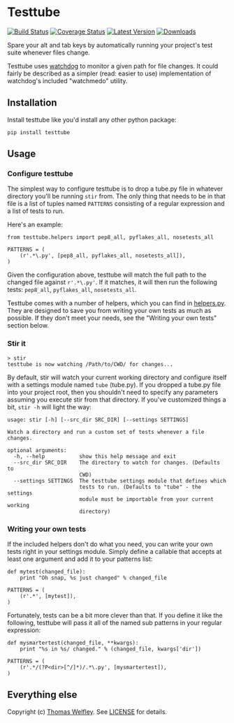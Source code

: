 # Testtube

[![Build Status](https://travis-ci.org/thomasw/testtube.png)](https://travis-ci.org/thomasw/testtube)
[![Coverage Status](https://coveralls.io/repos/thomasw/testtube/badge.png)](https://coveralls.io/r/thomasw/testtube)
[![Latest Version](https://pypip.in/v/testtube/badge.png)](https://pypi.python.org/pypi/testtube/)
[![Downloads](https://pypip.in/d/testtube/badge.png)](https://pypi.python.org/pypi/testtube/)

Spare your alt and tab keys by automatically running your project's test suite
whenever files change.

Testtube uses [watchdog](https://github.com/gorakhargosh/watchdog/) to monitor
a given path for file changes. It could fairly be described as a simpler
(read: easier to use) implementation of watchdog's included "watchmedo"
utility.


## Installation


Install testtube like you'd install any other python package:

    pip install testtube


## Usage


### Configure testtube

The simplest way to configure testtube is to drop a tube.py file in whatever
directory you'll be running `stir` from. The only thing that needs to be
in that file is a list of tuples named `PATTERNS` consisting of a regular
expression and a list of tests to run.

Here's an example:

    from testtube.helpers import pep8_all, pyflakes_all, nosetests_all

    PATTERNS = (
        (r'.*\.py', [pep8_all, pyflakes_all, nosetests_all]),
    )

Given the configuration above, testtube will match the full path to the
changed file against `r'.*\.py'`. If it matches, it will then run the
following tests: `pep8_all`, `pyflakes_all`, `nosetests_all`.

Testtube comes with a number of helpers, which you can find in
[helpers.py](https://github.com/thomasw/testtube/blob/master/testtube/helpers.py).
They are designed to save you from writing your own tests as much
as possible. If they don't meet your needs, see the "Writing your own tests"
section below.


### Stir it

    > stir
    testtube is now watching /Path/to/CWD/ for changes...

By default, stir will watch your current working directory and configure
itself with a settings module named `tube` (tube.py). If you dropped a tube.py
file into your project root, then you shouldn't need to specify any parameters
assuming you execute stir from that directory. If you've customized things a
bit, `stir -h` will light the way:

    usage: stir [-h] [--src_dir SRC_DIR] [--settings SETTINGS]

    Watch a directory and run a custom set of tests whenever a file changes.

    optional arguments:
      -h, --help           show this help message and exit
      --src_dir SRC_DIR    The directory to watch for changes. (Defaults to
                           CWD)
      --settings SETTINGS  The testtube settings module that defines which
                           tests to run. (Defaults to "tube" - the settings
                           module must be importable from your current working
                           directory)


### Writing your own tests
If the included helpers don't do what you need, you can write your own tests
right in your settings module. Simply define a callable that accepts at least
one argument and add it to your patterns list:

    def mytest(changed_file):
        print "Oh snap, %s just changed" % changed_file

    PATTERNS = (
        (r'.*', [mytest]),
    )

Fortunately, tests can be a bit more clever than that. If you define it like
the following, testtube will pass it all of the named sub patterns in your
regular expression:

    def mysmartertest(changed_file, **kwargs):
        print "%s in %s/ changed." % (changed_file, kwargs['dir'])

    PATTERNS = (
        (r'.*/(?P<dir>[^/]*)/.*\.py', [mysmartertest]),
    )



## Everything else

Copyright (c) [Thomas Welfley](http://welfley.me). See
[LICENSE](https://github.com/thomasw/testtube/blob/master/LICENSE) for
details.
